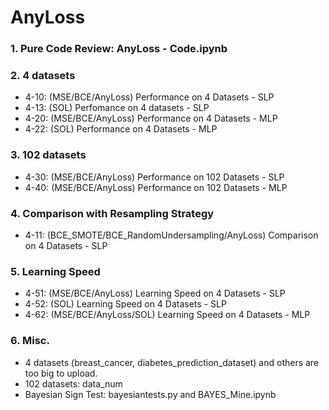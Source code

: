# AnyLoss

### 1. Pure Code Review: AnyLoss - Code.ipynb
### 2. 4 datasets
* 4-10: (MSE/BCE/AnyLoss) Performance on 4 Datasets - SLP
* 4-13: (SOL) Perfomance on 4 datasets - SLP
* 4-20: (MSE/BCE/AnyLoss) Performance on 4 Datasets - MLP
* 4-22: (SOL) Performance on 4 Datasets - MLP
### 3. 102 datasets
* 4-30: (MSE/BCE/AnyLoss) Performance on 102 Datasets - SLP
* 4-40: (MSE/BCE/AnyLoss) Performance on 102 Datasets - MLP
### 4. Comparison with Resampling Strategy
* 4-11: (BCE_SMOTE/BCE_RandomUndersampling/AnyLoss) Comparison on 4 Datasets - SLP
### 5. Learning Speed
* 4-51: (MSE/BCE/AnyLoss) Learning Speed on 4 Datasets - SLP
* 4-52: (SOL) Learning Speed on 4 Datasets - SLP
* 4-62: (MSE/BCE/AnyLoss/SOL) Learning Speed on 4 Datasets - MLP
### 6. Misc.
* 4 datasets (breast_cancer, diabetes_prediction_dataset) and others are too big to upload.
* 102 datasets: data_num
* Bayesian Sign Test: bayesiantests.py and BAYES_Mine.ipynb
